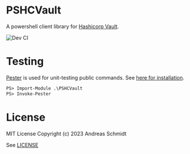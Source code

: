 # PSHCVault

A powershell client library for [Hashicorp Vault](vaultproject.io).

![Dev CI](https://github.com/aschmidt75/PSHCVault/actions/workflows/dev-ci.yml/badge.svg)

# Testing

[Pester](pester.dev) is used for unit-testing public commands. See [here for installation](https://pester.dev/docs/introduction/installation).

```ps
PS> Import-Module .\PSHCVault
PS> Invoke-Pester
```

# License

MIT License
Copyright (c) 2023 Andreas Schmidt

See [LICENSE](LICENSE)